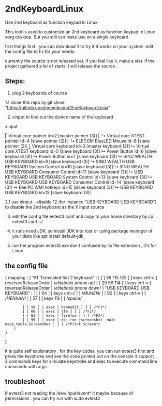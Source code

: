 # 2ndKeyboardLinux
Use 2nd keyboard as function keypad in Linux


This tool is used to customize an 2nd keyboard as function keypad in Linux xorg desktop. 
But you still can make use on a single keyboard.

first things first , you can download it to try if it works on your system. edit the config file to fix for your needs.

currently the source is not released yet, if you feel like it, make a star. 
if the project gathered a lot of starts, I will release the source .

## Steps:
1. plug 2 keyboards of course 

1.1 clone this repo by git clone "https://github.com/neoedmund/2ndKeyboardLinux"

2. xinput to find out the device name of the keyboard 

  xinput

⎡ Virtual core pointer                    	id=2	[master pointer  (3)]
⎜   ↳ Virtual core XTEST pointer              	id=4	[slave  pointer  (2)]
⎜   ↳ ELECOM BlueLED Mouse                    	id=8	[slave  pointer  (2)]
⎣ Virtual core keyboard                   	id=3	[master keyboard (2)]
    ↳ Virtual core XTEST keyboard             	id=5	[slave  keyboard (3)]
    ↳ Power Button                            	id=6	[slave  keyboard (3)]
    ↳ Power Button                            	id=7	[slave  keyboard (3)]
    ↳ SINO WEALTH USB KEYBOARD                	id=9	[slave  keyboard (3)]
    ↳ SINO WEALTH USB KEYBOARD System Control 	id=10	[slave  keyboard (3)]
    ↳ SINO WEALTH USB KEYBOARD Consumer Control	id=11	[slave  keyboard (3)]
    ↳ USB KEYBOARD USB KEYBOARD System Control	id=13	[slave  keyboard (3)]
    ↳ USB KEYBOARD USB KEYBOARD Consumer Control	id=14	[slave  keyboard (3)]
    ↳ Eee PC WMI hotkeys                      	id=15	[slave  keyboard (3)]
    ↳ USB KEYBOARD USB KEYBOARD               	id=12	[slave  keyboard (3)]

2.1  use xinput --disable 12 (for instance "USB KEYBOARD USB KEYBOARD") to disable the 2nd keyboard as the X input source 

3. edit the config file evtest3.conf and copy to your home directory by cp evtest3.conf ~/

4. it runs need JDK, so install JDK into /opt or using package manager of your disto like apt install default-jdk

5. run the program evtest3.exe  don't confused by its file extension , it's for Linux.

## the config file

{
	mapping : {
		"AT Translated Set 2 keyboard" : [
			[ [ 56 115 125 ] [ keys ctrl-c ] reversedReleaseOrder ] /*elitebook phone up*/
			[ [ 29 56 114 ] [ keys ctrl-v ] reversedReleaseOrder ] /*elitebook phone down*/
		]
		"USB KEYBOARD USB KEYBOARD" : [
			[ [ 94 ] [ keys ctrl-c ] ] /*MUHEN*/
			[ [ 92 ] [ keys ctrl-v ] ] /*HENKAN*/
			[ [ 57 ] [ keys F9 ] ] /*space*/

			[ [ 59 ] [ exec [ neoeedit ] ] ] /*F1*/
			[ [ 60 ] [ exec [ jfe ] ] ] /*F2*/
			[ [ 61 ] [ exec [ firefox ] ] ] /*F2*/
			[ [ 99 ] [ exec [ nb -run jscreenshot -main neoe.tools.Screenshot ] ] ] /*Print Screen*/
		]
	}
}

it is quite self explanatory .
for the key codes, you can run evtest3 first and press the keystroke and see the code printed out on the console 
it support 2 commands keys for simulate keystroke and exec to execute command line commands with args.

## troubleshoot 
if evtest3 not reading the /dev/input/event* it maybe because of permissions . you can try run with sudo evtest3


